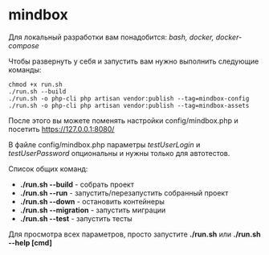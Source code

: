 # mindbox

Для локальный разработки вам понадобится:
_bash, docker, docker-compose_

Чтобы развернуть у себя и запустить вам нужно выполнить следующие команды:
```shell script
chmod +x run.sh
./run.sh --build
./run.sh -o php-cli php artisan vendor:publish --tag=mindbox-config
./run.sh -o php-cli php artisan vendor:publish --tag=mindbox-assets
```

После этого вы можете поменять настройки config/mindbox.php и посетить https://127.0.0.1:8080/

В файле config/mindbox.php параметры _testUserLogin_ и _testUserPassword_ опциональны и нужны только для автотестов.

Список общих команд:
- **./run.sh --build**     - собрать проект
- **./run.sh --run**       - запустить/перезапустить собранный проект
- **./run.sh --down**      - остановить контейнеры
- **./run.sh --migration** - запустить миграции
- **./run.sh --test**      - запустить тесты

Для просмотра всех параметров, просто запустите **./run.sh** или **./run.sh --help [cmd]**
